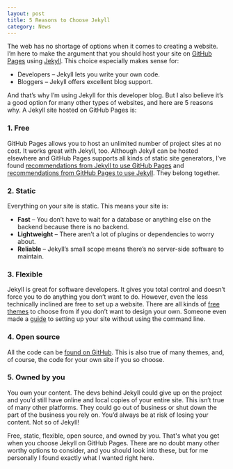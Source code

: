 ```yaml
---
layout: post
title: 5 Reasons to Choose Jekyll
category: News
---
```


The web has no shortage of options when it comes to creating a website. I’m here to make the argument that you should host your site on [GitHub Pages](https://pages.github.com/) using [Jekyll](https://jekyllrb.com/). This choice especially makes sense for:

* Developers – Jekyll lets you write your own code.
* Bloggers – Jekyll offers excellent blog support.

And that’s why I’m using Jekyll for this developer blog. But I also believe it’s a good option for many other types of websites, and here are 5 reasons why. A Jekyll site hosted on GitHub Pages is:

### 1. Free

GitHub Pages allows you to host an unlimited number of project sites at no cost. It works great with Jekyll, too. Although Jekyll can be hosted elsewhere and GitHub Pages supports all kinds of static site generators, I’ve found [recommendations from Jekyll to use GitHub Pages](https://jekyllrb.com/docs/github-pages/) and [recommendations from GitHub Pages to use Jekyll](https://help.github.com/articles/about-github-pages-and-jekyll/). They belong together.

### 2. Static

Everything on your site is static. This means your site is:

* **Fast** – You don’t have to wait for a database or anything else on the backend because there is no backend.
* **Lightweight** – There aren’t a lot of plugins or dependencies to worry about.
* **Reliable** – Jekyll’s small scope means there’s no server-side software to maintain.

### 3. Flexible

Jekyll is great for software developers. It gives you total control and doesn’t force you to do anything you don’t want to do. However, even the less technically inclined are free to set up a website. There are all kinds of [free themes](http://jekyllthemes.org/) to choose from if you don’t want to design your own. Someone even made a [guide](https://github.com/barryclark/jekyll-now) to setting up your site without using the command line.

### 4. Open source

All the code can be [found on GitHub](https://github.com/jekyll/jekyll). This is also true of many themes, and, of course, the code for your own site if you so choose.

### 5. Owned by you

You own your content. The devs behind Jekyll could give up on the project and you’d still have online and local copies of your entire site. This isn’t true of many other platforms. They could go out of business or shut down the part of the business you rely on. You’d always be at risk of losing your content. Not so of Jekyll!

Free, static, flexible, open source, and owned by you. That's what you get when you choose Jekyll on GitHub Pages. There are no doubt many other worthy options to consider, and you should look into these, but for me personally I found exactly what I wanted right here.